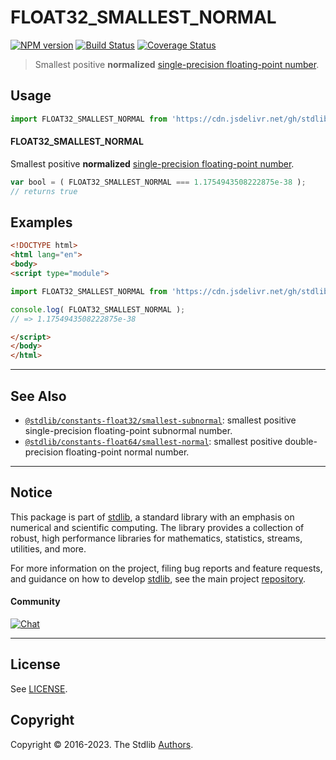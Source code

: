 <!--

@license Apache-2.0

Copyright (c) 2018 The Stdlib Authors.

Licensed under the Apache License, Version 2.0 (the "License");
you may not use this file except in compliance with the License.
You may obtain a copy of the License at

   http://www.apache.org/licenses/LICENSE-2.0

Unless required by applicable law or agreed to in writing, software
distributed under the License is distributed on an "AS IS" BASIS,
WITHOUT WARRANTIES OR CONDITIONS OF ANY KIND, either express or implied.
See the License for the specific language governing permissions and
limitations under the License.

-->

# FLOAT32_SMALLEST_NORMAL

[![NPM version][npm-image]][npm-url] [![Build Status][test-image]][test-url] [![Coverage Status][coverage-image]][coverage-url] <!-- [![dependencies][dependencies-image]][dependencies-url] -->

> Smallest positive **normalized** [single-precision floating-point number][ieee754].



<section class="usage">

## Usage

```javascript
import FLOAT32_SMALLEST_NORMAL from 'https://cdn.jsdelivr.net/gh/stdlib-js/constants-float32-smallest-normal@esm/index.mjs';
```

#### FLOAT32_SMALLEST_NORMAL

Smallest positive **normalized** [single-precision floating-point number][ieee754].

```javascript
var bool = ( FLOAT32_SMALLEST_NORMAL === 1.1754943508222875e-38 );
// returns true
```

</section>

<!-- /.usage -->

<section class="examples">

## Examples

<!-- TODO: better example -->

<!-- eslint no-undef: "error" -->

```html
<!DOCTYPE html>
<html lang="en">
<body>
<script type="module">

import FLOAT32_SMALLEST_NORMAL from 'https://cdn.jsdelivr.net/gh/stdlib-js/constants-float32-smallest-normal@esm/index.mjs';

console.log( FLOAT32_SMALLEST_NORMAL );
// => 1.1754943508222875e-38

</script>
</body>
</html>
```

</section>

<!-- /.examples -->

<!-- C interface documentation. -->



<!-- Section for related `stdlib` packages. Do not manually edit this section, as it is automatically populated. -->

<section class="related">

* * *

## See Also

-   <span class="package-name">[`@stdlib/constants-float32/smallest-subnormal`][@stdlib/constants/float32/smallest-subnormal]</span><span class="delimiter">: </span><span class="description">smallest positive single-precision floating-point subnormal number.</span>
-   <span class="package-name">[`@stdlib/constants-float64/smallest-normal`][@stdlib/constants/float64/smallest-normal]</span><span class="delimiter">: </span><span class="description">smallest positive double-precision floating-point normal number.</span>

</section>

<!-- /.related -->

<!-- Section for all links. Make sure to keep an empty line after the `section` element and another before the `/section` close. -->


<section class="main-repo" >

* * *

## Notice

This package is part of [stdlib][stdlib], a standard library with an emphasis on numerical and scientific computing. The library provides a collection of robust, high performance libraries for mathematics, statistics, streams, utilities, and more.

For more information on the project, filing bug reports and feature requests, and guidance on how to develop [stdlib][stdlib], see the main project [repository][stdlib].

#### Community

[![Chat][chat-image]][chat-url]

---

## License

See [LICENSE][stdlib-license].


## Copyright

Copyright &copy; 2016-2023. The Stdlib [Authors][stdlib-authors].

</section>

<!-- /.stdlib -->

<!-- Section for all links. Make sure to keep an empty line after the `section` element and another before the `/section` close. -->

<section class="links">

[npm-image]: http://img.shields.io/npm/v/@stdlib/constants-float32-smallest-normal.svg
[npm-url]: https://npmjs.org/package/@stdlib/constants-float32-smallest-normal

[test-image]: https://github.com/stdlib-js/constants-float32-smallest-normal/actions/workflows/test.yml/badge.svg?branch=main
[test-url]: https://github.com/stdlib-js/constants-float32-smallest-normal/actions/workflows/test.yml?query=branch:main

[coverage-image]: https://img.shields.io/codecov/c/github/stdlib-js/constants-float32-smallest-normal/main.svg
[coverage-url]: https://codecov.io/github/stdlib-js/constants-float32-smallest-normal?branch=main

<!--

[dependencies-image]: https://img.shields.io/david/stdlib-js/constants-float32-smallest-normal.svg
[dependencies-url]: https://david-dm.org/stdlib-js/constants-float32-smallest-normal/main

-->

[chat-image]: https://img.shields.io/gitter/room/stdlib-js/stdlib.svg
[chat-url]: https://gitter.im/stdlib-js/stdlib/

[stdlib]: https://github.com/stdlib-js/stdlib

[stdlib-authors]: https://github.com/stdlib-js/stdlib/graphs/contributors

[umd]: https://github.com/umdjs/umd
[es-module]: https://developer.mozilla.org/en-US/docs/Web/JavaScript/Guide/Modules

[deno-url]: https://github.com/stdlib-js/constants-float32-smallest-normal/tree/deno
[umd-url]: https://github.com/stdlib-js/constants-float32-smallest-normal/tree/umd
[esm-url]: https://github.com/stdlib-js/constants-float32-smallest-normal/tree/esm
[branches-url]: https://github.com/stdlib-js/constants-float32-smallest-normal/blob/main/branches.md

[stdlib-license]: https://raw.githubusercontent.com/stdlib-js/constants-float32-smallest-normal/main/LICENSE

[ieee754]: https://en.wikipedia.org/wiki/IEEE_754-1985

<!-- <related-links> -->

[@stdlib/constants/float32/smallest-subnormal]: https://github.com/stdlib-js/constants-float32-smallest-subnormal/tree/esm

[@stdlib/constants/float64/smallest-normal]: https://github.com/stdlib-js/constants-float64-smallest-normal/tree/esm

<!-- </related-links> -->

</section>

<!-- /.links -->
